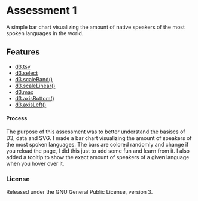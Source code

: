 # Assessment 1
A simple bar chart visualizing the amount of native speakers of the most spoken languages in the world.


## Features
* [d3.tsv](https://github.com/d3/d3-request/blob/master/README.md#tsv)
* [d3.select](https://github.com/d3/d3-selection/blob/master/README.md#select)
* [d3.scaleBand()](https://github.com/d3/d3-scale/blob/master/README.md#scaleBand)
* [d3.scaleLinear()](https://github.com/d3/d3-scale/blob/master/README.md#scaleLinear)
* [d3.max](https://github.com/d3/d3-array/blob/master/README.md#max)
* [d3.axisBottom()](https://github.com/d3/d3-array/blob/master/README.md#max)
* [d3.axisLeft()](https://github.com/d3/d3-axis/blob/master/README.md#axisLeft)

#### Process

The purpose of this assessment was to better understand the basiscs of D3, data and SVG. I made a bar chart visualizing the amount of speakers of the most spoken languages. The bars are colored randomly and change if you reload the page, I did this just to add some fun and learn from it. I also added a tooltip to show the exact amount of speakers of a given language when you hover over it.

### License
Released under the GNU General Public License, version 3.

